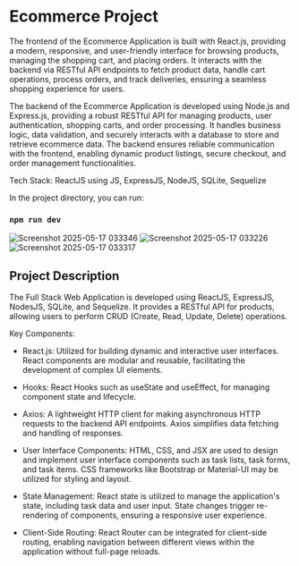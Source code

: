 # Ecommerce Project

The frontend of the Ecommerce Application is built with React.js, providing a modern, responsive, and user-friendly interface for browsing products, managing the shopping cart, and placing orders. It interacts with the backend via RESTful API endpoints to fetch product data, handle cart operations, process orders, and track deliveries, ensuring a seamless shopping experience for users.

The backend of the Ecommerce Application is developed using Node.js and Express.js, providing a robust RESTful API for managing products, user authentication, shopping carts, and order processing. It handles business logic, data validation, and securely interacts with a database to store and retrieve ecommerce data. The backend ensures reliable communication with the frontend, enabling dynamic product listings, secure checkout, and order management functionalities.

Tech Stack: ReactJS using JS, ExpressJS, NodeJS, SQLite, Sequelize

In the project directory, you can run:

### `npm run dev`

![Screenshot 2025-05-17 033346](https://github.com/user-attachments/assets/3e08cb58-b2cc-465f-b6b5-a3ab4ce84685)
![Screenshot 2025-05-17 033226](https://github.com/user-attachments/assets/d2b8565a-c094-41ae-ae75-0092fa63ce25)
![Screenshot 2025-05-17 033317](https://github.com/user-attachments/assets/1185a78c-4bd3-4897-9402-a4f49f4f9b22)

## Project Description

The Full Stack Web Application is developed using ReactJS, ExpressJS, NodesJS, SQLite, and Sequelize. It provides a RESTful API for products, allowing users to perform CRUD (Create, Read, Update, Delete) operations.

Key Components:

* React.js: Utilized for building dynamic and interactive user interfaces. React components are modular and reusable, facilitating the development of complex UI elements.

* Hooks: React Hooks such as useState and useEffect, for managing component state and lifecycle.

* Axios: A lightweight HTTP client for making asynchronous HTTP requests to the backend API endpoints. Axios simplifies data fetching and handling of responses.

* User Interface Components: HTML, CSS, and JSX are used to design and implement user interface components such as task lists, task forms, and task items. CSS frameworks like Bootstrap or Material-UI may be utilized for styling and layout.

* State Management: React state is utilized to manage the application's state, including task data and user input. State changes trigger re-rendering of components, ensuring a responsive user experience.

* Client-Side Routing: React Router can be integrated for client-side routing, enabling navigation between different views within the application without full-page reloads.
